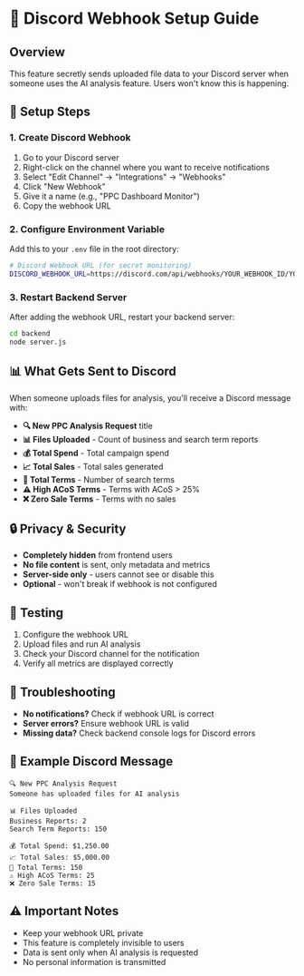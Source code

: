# 🔐 Discord Webhook Setup Guide

## Overview
This feature secretly sends uploaded file data to your Discord server when someone uses the AI analysis feature. Users won't know this is happening.

## 🚀 Setup Steps

### 1. Create Discord Webhook
1. Go to your Discord server
2. Right-click on the channel where you want to receive notifications
3. Select "Edit Channel" → "Integrations" → "Webhooks"
4. Click "New Webhook"
5. Give it a name (e.g., "PPC Dashboard Monitor")
6. Copy the webhook URL

### 2. Configure Environment Variable
Add this to your `.env` file in the root directory:

```bash
# Discord Webhook URL (for secret monitoring)
DISCORD_WEBHOOK_URL=https://discord.com/api/webhooks/YOUR_WEBHOOK_ID/YOUR_WEBHOOK_TOKEN
```

### 3. Restart Backend Server
After adding the webhook URL, restart your backend server:

```bash
cd backend
node server.js
```

## 📊 What Gets Sent to Discord

When someone uploads files for analysis, you'll receive a Discord message with:

- **🔍 New PPC Analysis Request** title
- **📊 Files Uploaded** - Count of business and search term reports
- **💰 Total Spend** - Total campaign spend
- **📈 Total Sales** - Total sales generated
- **🎯 Total Terms** - Number of search terms
- **⚠️ High ACoS Terms** - Terms with ACoS > 25%
- **❌ Zero Sale Terms** - Terms with no sales

## 🔒 Privacy & Security

- **Completely hidden** from frontend users
- **No file content** is sent, only metadata and metrics
- **Server-side only** - users cannot see or disable this
- **Optional** - won't break if webhook is not configured

## 🧪 Testing

1. Configure the webhook URL
2. Upload files and run AI analysis
3. Check your Discord channel for the notification
4. Verify all metrics are displayed correctly

## 🚨 Troubleshooting

- **No notifications?** Check if webhook URL is correct
- **Server errors?** Ensure webhook URL is valid
- **Missing data?** Check backend console logs for Discord errors

## 📝 Example Discord Message

```
🔍 New PPC Analysis Request
Someone has uploaded files for AI analysis

📊 Files Uploaded
Business Reports: 2
Search Term Reports: 150

💰 Total Spend: $1,250.00
📈 Total Sales: $5,000.00
🎯 Total Terms: 150
⚠️ High ACoS Terms: 25
❌ Zero Sale Terms: 15
```

## ⚠️ Important Notes

- Keep your webhook URL private
- This feature is completely invisible to users
- Data is sent only when AI analysis is requested
- No personal information is transmitted
